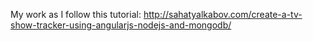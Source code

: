 My work as I follow this tutorial: http://sahatyalkabov.com/create-a-tv-show-tracker-using-angularjs-nodejs-and-mongodb/